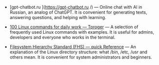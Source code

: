 - [gpt-chatbot.ru ](https://gpt-chatbot.ru /) — Online chat with AI in Russian, an analog of ChatGPT. It is convenient for generating texts, answering questions, and helping with learning.  
  
- [100 Linux commands for daily work — Tproger](https://tproger.ru/articles/100-komand-linux-dlya-ezhednevnoj-raboty ) — A selection of frequently used Linux commands with examples. It is useful for admins, developers and everyone who works in the terminal.

- [Filesystem Hierarchy Standard (FHS) — quick Reference](https://gist.github.com/khazeamo/f762f532bfbc17d5bf396e9d4c2a9586#file-hierarchy-standard-fhs ) — An explanation of the Linux directory structure: what /bin, /etc, /usr and others mean. It is convenient for system administrators and beginners.
